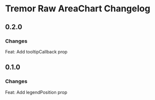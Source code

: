 # Tremor Raw AreaChart Changelog

## 0.2.0

### Changes

Feat: Add tooltipCallback prop

## 0.1.0

### Changes

Feat: Add legendPosition prop
